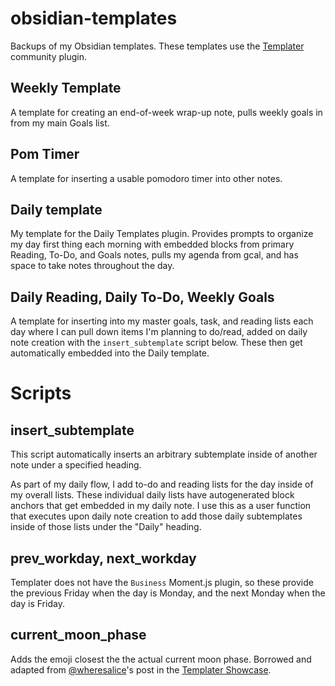 # obsidian-templates
Backups of my Obsidian templates. These templates use the [Templater](https://github.com/SilentVoid13/Templater) community plugin.

## Weekly Template
A template for creating an end-of-week wrap-up note, pulls weekly goals in from my main Goals list.

## Pom Timer
A template for inserting a usable pomodoro timer into other notes.

## Daily template
My template for the Daily Templates plugin. Provides prompts to organize my day first thing each morning with embedded blocks from primary Reading, To-Do, and Goals notes, pulls my agenda from gcal, and has space to take notes throughout the day.

## Daily Reading, Daily To-Do, Weekly Goals
A template for inserting into my master goals, task, and reading lists each day where I can pull down items I'm planning to do/read, added on daily note creation with the `insert_subtemplate` script below. These then get automatically embedded into the Daily template.

# Scripts
## insert_subtemplate
This script automatically inserts an arbitrary subtemplate inside of another note under a specified heading.

As part of my daily flow, I add to-do and reading lists for the day inside of my overall lists. These individual daily lists have autogenerated block anchors that get embedded in my daily note. I use this as a user function that executes upon daily note creation to add those daily subtemplates inside of those lists under the "Daily" heading.

## prev_workday, next_workday
Templater does not have the `Business` Moment.js plugin, so these provide the previous Friday when the day is Monday, and the next Monday when the day is Friday.

## current_moon_phase
Adds the emoji closest the the actual current moon phase. Borrowed and adapted from [@wheresalice](https://github.com/wheresalice)'s post in the [Templater Showcase](https://github.com/SilentVoid13/Templater/discussions/1144).
